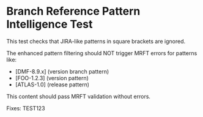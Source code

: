 # Branch Reference Pattern Intelligence Test

This test checks that JIRA-like patterns in square brackets are ignored.

The enhanced pattern filtering should NOT trigger MRFT errors for patterns like:
- [DMF-8.9.x] (version branch pattern)
- [FOO-1.2.3] (version pattern)
- [ATLAS-1.0] (release pattern)

This content should pass MRFT validation without errors.

Fixes: TEST123
